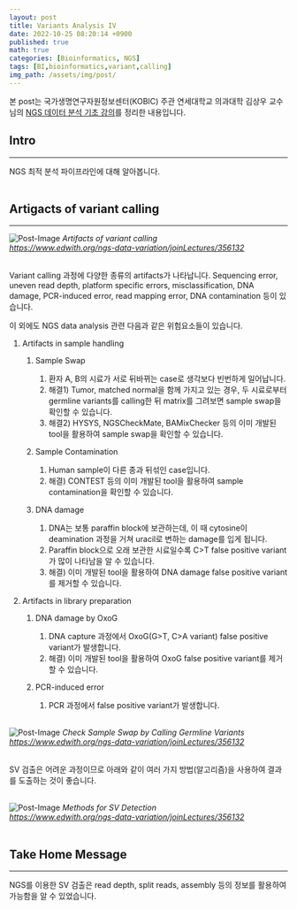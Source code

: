 ```yaml
---
layout: post
title: Variants Analysis IV
date: 2022-10-25 08:20:14 +0900
published: true
math: true
categories: [Bioinformatics, NGS]
tags: [BI,bioinformatics,variant,calling]
img_path: /assets/img/post/
---
```


본 post는 국가생명연구자원정보센터(KOBIC) 주관 연세대학교 의과대학 김상우 교수님의 [NGS 데이터 분석 기초 강의](https://www.edwith.org/ngs-data-variation/joinLectures/356132, "NGS 데이터 분석 기초 강의")를 정리한 내용입니다.


## Intro
***

NGS 최적 분석 파이프라인에 대해 알아봅니다.
<br><br>


## Artigacts of variant calling
***

![Post-Image](Variants-artifacts.png)
_Artifacts of variant calling<br>
https://www.edwith.org/ngs-data-variation/joinLectures/356132_
<br><br>


Variant calling 과정에 다양한 종류의 artifacts가 나타납니다. Sequencing error, uneven read depth, platform specific errors, misclassification, DNA damage, PCR-induced error, read mapping error, DNA contamination 등이 있습니다.

이 외에도 NGS data analysis 관련 다음과 같은 위험요소들이 있습니다.

1. Artifacts in sample handling

    1. Sample Swap
    
        1. 환자 A, B의 시료가 서로 뒤바뀌는 case로 생각보다 빈번하게 일어납니다.
        2. 해결1) Tumor, matched normal을 함께 가지고 있는 경우, 두 시료로부터 germline variants를 calling한 뒤 matrix를 그려보면 sample swap을 확인할 수 있습니다.
        3. 해결2) HYSYS, NGSCheckMate, BAMixChecker 등의 이미 개발된 tool을 활용하여 sample swap을 확인할 수 있습니다.

    2. Sample Contamination

        1. Human sample이 다른 종과 뒤섞인 case입니다.
        2. 해결) CONTEST 등의 이미 개발된 tool을 활용하여 sample contamination을 확인할 수 있습니다.

    3. DNA damage

        1. DNA는 보통 paraffin block에 보관하는데, 이 때 cytosine이 deamination 과정을 거쳐 uracil로 변하는 damage를 입게 됩니다.
        2. Paraffin block으로 오래 보관한 시료일수록 C>T false positive variant가 많이 나타남을 알 수 있습니다.
        3. 해결) 이미 개발된 tool을 활용하여 DNA damage false positive variant를 제거할 수 있습니다.

2. Artifacts in library preparation

    1. DNA damage by OxoG

        1. DNA capture 과정에서 OxoG(G>T, C>A variant) false positive variant가 발생합니다.
        2. 해결) 이미 개발된 tool을 활용하여 OxoG false positive variant를 제거할 수 있습니다.

    2. PCR-induced error
        
        1. PCR 과정에서 false positive variant가 발생합니다.
<br><br>


![Post-Image](Variants-swap1.png)
_Check Sample Swap by Calling Germline Variants<br>
https://www.edwith.org/ngs-data-variation/joinLectures/356132_
<br><br>


SV 검출은 어려운 과정이므로 아래와 같이 여러 가지 방법(알고리즘)을 사용하여 결과를 도출하는 것이 좋습니다.
<br><br>


![Post-Image](Variants-method.png)
_Methods for SV Detection<br>
https://www.edwith.org/ngs-data-variation/joinLectures/356132_
<br><br>


## Take Home Message
***

NGS를 이용한 SV 검출은 read depth, split reads, assembly 등의 정보를 활용하여 가능함을 알 수 있었습니다.